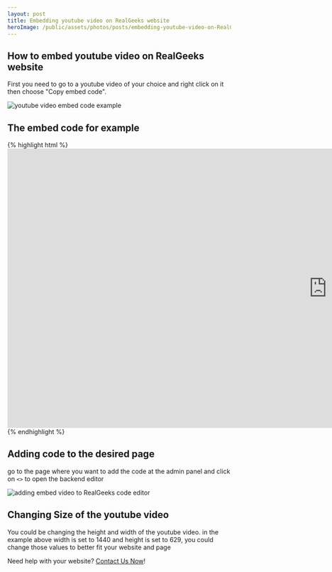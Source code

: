 ```yaml
---
layout: post
title: Embedding youtube video on RealGeeks website
heroImage: /public/assets/photos/posts/embedding-youtube-video-on-RealGeeks-website/youtube-video-embed-code-example.png
---
```


<h2>How to embed youtube video on RealGeeks website</h2>

<p>First you need to go to a youtube video of your choice and right click on it then choose "Copy embed code".</p>
<img src="{{ site.url }}/public/assets/photos/posts/embedding-youtube-video-on-RealGeeks-website/youtube-video-embed-code-example.png" alt="youtube video embed code example"/>

<h2>The embed code for example</h2>
{% highlight html %}
<iframe width="1440" height="629" src="https://www.youtube.com/embed/RnQBNdv9l6g" frameborder="0" allow="accelerometer; autoplay; encrypted-media; gyroscope; picture-in-picture" allowfullscreen></iframe>
{% endhighlight %}

<h2>Adding code to the desired page</h2>
<p>go to the page where you want to add the code at the admin panel and click on <code class="language-plaintext highlighter-rouge"><></code> to open the backend editor</p>
<img src="{{ site.url }}/public/assets/photos/posts/embedding-youtube-video-on-RealGeeks-website/adding-embeded-video-to-code-editor.png" alt="adding embed video to RealGeeks code editor"/>

<h2>Changing Size of the youtube video</h2>
<p>You could be changing the height and width of the youtube video. in the example above width is set to 1440 and height is set to 629, you could change those values to better fit your website and page</p>

<p>Need help with your website? <a href="/contact-rauof/">Contact Us Now</a>!</p>
